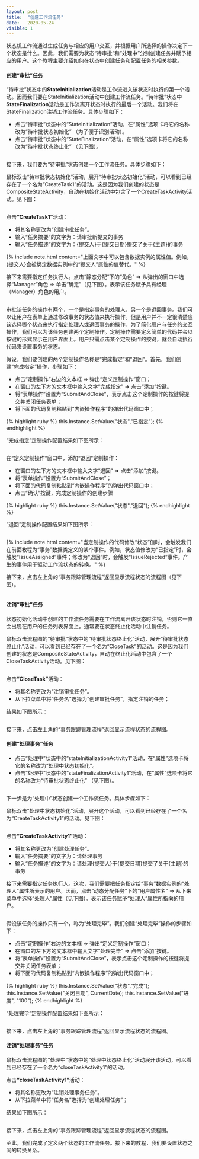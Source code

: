 ```yaml
---
layout: post
title:  "创建工作流任务"
date:   2020-05-24
visible: 1
---
```


状态机工作流通过生成任务与相应的用户交互，并根据用户所选择的操作决定下一个状态是什么。因此，我们需要为状态“待审批”和“处理中”分别创建任务并赋予相应的用户。这个教程主要介绍如何在状态中创建任务和配置任务的相关参数。

#### 创建“审批”任务

“待审批”状态中的<strong>StateInitialization</strong>活动是工作流进入该状态时执行的第一个活动。因而我们要在StateInitialization活动中创建工作流任务。“待审批”状态中<strong>StateFinalization</strong>活动是工作流离开状态时执行的最后一个活动。我们将在StateFinalization注销工作流任务。具体步骤如下：

* 点击“待审批”状态中的“StateInitialization”活动，在“属性”选项卡将它的名称改为“待审批状态初始化” （为了便于识别活动）。
* 点击“待审批”状态中的“StateFinalization”活动，在“属性”选项卡将它的名称改为“待审批状态终止化” （见下图）。

<img src="{{'/assets/img/2018-3-24-修改状态初始化和终止化.png' | prepend: site.baseurl }}" alt="">

接下来，我们要为“待审批”状态创建一个工作流任务。具体步骤如下：

鼠标双击“待审批状态初始化”活动，展开“待审批状态初始化”活动，可以看到已经存在了一个名为“CreateTask1”的活动。这是因为我们创建的状态是CompositeStateActivity，自动在初始化活动中包含了一个CreateTaskActivity活动。见下图：

<img src="{{'/assets/img/2018-3-24-展开待审批状态初始化.png' | prepend: site.baseurl }}" alt="">

点击<strong>“CreateTask1”</strong>活动：

* 将其名称更改为“创建审批任务”。
* 输入“任务摘要”的文字为：请审批新提交的事务
* 输入“任务描述”的文字为：{提交人}于{提交日期}提交了关于{主题}的事务 

{% include note.html content="上面文字中可以包含数据实例的属性值。例如，{提交人}会被绑定数据实例中的“提交人”属性的值替代。" %}

接下来需要指定任务执行人。点击“静态分配”下的“角色” => 从弹出的窗口中选择“Manager”角色 => 单击“确定”（见下图）。表示该任务赋予具有经理（Manager）角色的用户。

<img src="{{'/assets/img/2018-3-24-指定待审批状态任务的角色.png' | prepend: site.baseurl }}" alt="">

审批该任务的操作有两个，一个是指定事务的处理人，另一个是退回事务。我们可以让用户在表单上通过修改事务的状态值来执行操作。但是用户并不一定很清楚应该选择哪个状态来执行指定处理人或退回事务的操作。为了简化用户与任务的交互操作，我们可以为该任务创建两个定制操作。定制操作需要定义简单的代码并会以按键的形式显示在用户界面上。用户只需点击某个定制操作的按键，就会自动执行代码来设置事务的状态。

假设，我们要创建的两个定制操作名称是“完成指定”和“退回”。首先，我们创建“完成指定”操作，步骤如下：

* 点击“定制操作”右边的文本框 => 弹出“定义定制操作”窗口；
* 在窗口的左下方的文本框中输入文字“完成指定” => 点击“添加”按键。
* 将“表单操作”设置为“SubmitAndClose”，表示点击这个定制操作的按键将提交并关闭任务表单；
* 将下面的代码复制粘贴到“内嵌操作程序”的弹出代码窗口中；

{% highlight ruby %}
this.Instance.SetValue("状态","已指定");
{% endhighlight %}

“完成指定”定制操作配置结果如下图所示：

<img src="{{'/assets/img/2018-3-24-创建完成指定定制操作.png' | prepend: site.baseurl }}" alt="">

在“定义定制操作”窗口中，添加“退回”定制操作：

* 在窗口的左下方的文本框中输入文字“退回” => 点击“添加”按键。
* 将“表单操作”设置为“SubmitAndClose”；
* 将下面的代码复制粘贴到“内嵌操作程序”的弹出代码窗口中；
* 点击“确认”按键，完成定制操作的创建步骤

{% highlight ruby %}
this.Instance.SetValue("状态","退回");
{% endhighlight %}

“退回”定制操作配置结果如下图所示：

<img src="{{'/assets/img/2018-3-24-创建退回定制操作.png' | prepend: site.baseurl }}" alt="">

{% include note.html content="当定制操作的代码修改“状态”值时，会触发我们在前面教程为“事务”数据类定义的某个事件。例如，状态值修改为“已指定”时，会触发“IssueAssigned”事件；修改为“退回”时，会触发“IssueRejected”事件。产生的事件用于驱动工作流状态的转换。" %}

接下来，点击左上角的“事务跟踪管理流程”返回显示流程状态的流程图（见下图）。

<img src="{{'/assets/img/2018-3-24-返回全局流程图.png' | prepend: site.baseurl }}" alt="">

#### 注销“审批”任务

状态初始化活动中创建的工作流任务需要在工作流离开该状态时注销，否则它一直会出现在用户的任务列表界面上。通常要在状态终止化活动中注销任务。

鼠标双击流程图的“待审批”状态中的“待审批状态终止化”活动，展开“待审批状态终止化”活动，可以看到已经存在了一个名为“CloseTask”的活动。这是因为我们创建的状态是CompositeStateActivity，自动在终止化活动中包含了一个CloseTaskActivity活动。见下图：

<img src="{{'/assets/img/2018-3-24-展开待审批状态终止化.png' | prepend: site.baseurl }}" alt="">

点击<strong>“CloseTask”</strong>活动：

* 将其名称更改为“注销审批任务”。
* 从下拉菜单中将“任务名”选择为“创建审批任务”，指定注销的任务；

结果如下图所示：

<img src="{{'/assets/img/2018-3-24-配置注销审批任务.png' | prepend: site.baseurl }}" alt="">

接下来，点击左上角的“事务跟踪管理流程”返回显示流程状态的流程图。

#### 创建“处理事务”任务

* 点击“处理中”状态中的“stateInitializationActivity1”活动，在“属性”选项卡将它的名称改为“处理中状态初始化”。
* 点击“处理中”状态中的“stateFinalizationActivity1”活动，在“属性”选项卡将它的名称改为“待审批状态终止化” （见下图）。

<img src="{{'/assets/img/2018-3-24-修改处理中初始化和终止化.png' | prepend: site.baseurl }}" alt="">

下一步是为“处理中”状态创建一个工作流任务。具体步骤如下：

鼠标双击“处理中状态初始化”活动，展开这个活动，可以看到已经存在了一个名为“CreateTaskActivity1”的活动。见下图：

<img src="{{'/assets/img/2018-3-24-展开处理中状态初始化.png' | prepend: site.baseurl }}" alt="">

点击<strong>“CreateTaskActivity1”</strong>活动：

* 将其名称更改为“创建处理任务”。
* 输入“任务摘要”的文字为：请处理事务
* 输入“任务描述”的文字为：请处理{提交人}于{提交日期}提交了关于{主题}的事务 

接下来需要指定任务执行人。这次，我们需要把任务指定给“事务”数据实例的“处理人”属性所表示的用户。因而，点击“动态分配任务”下的“用户属性名” => 从下来菜单中选择“处理人”属性（见下图）。表示该任务赋予“处理人”属性所指向的用户。

<img src="{{'/assets/img/2018-3-24-指定处理中状态任务的用户.png' | prepend: site.baseurl }}" alt="">

假设该任务的操作只有一个，称为“处理完毕”。我们创建“处理完毕”操作的步骤如下：

* 点击“定制操作”右边的文本框 => 弹出“定义定制操作”窗口；
* 在窗口的左下方的文本框中输入文字“处理完毕” => 点击“添加”按键。
* 将“表单操作”设置为“SubmitAndClose”，表示点击这个定制操作的按键将提交并关闭任务表单；
* 将下面的代码复制粘贴到“内嵌操作程序”的弹出代码窗口中；

{% highlight ruby %}
this.Instance.SetValue("状态","完成");
this.Instance.SetValue("关闭日期", CurrentDate);
this.Instance.SetValue("进度", "100");
{% endhighlight %}

“处理完毕”定制操作配置结果如下图所示：

<img src="{{'/assets/img/2018-3-24-创建处理完毕定制操作.png' | prepend: site.baseurl }}" alt="">

接下来，点击左上角的“事务跟踪管理流程”返回显示流程状态的流程图。

#### 注销“处理事务”任务

鼠标双击流程图的“处理中”状态中的“处理中状态终止化”活动展开该活动，可以看到已经存在了一个名为“closeTaskActivity1”的活动。

点击<strong>“closeTaskActivity1”</strong>活动：

* 将其名称更改为“注销处理事务任务”。
* 从下拉菜单中将“任务名”选择为“创建处理任务”；

结果如下图所示：

<img src="{{'/assets/img/2018-3-24-配置注销处理事务任务.png' | prepend: site.baseurl }}" alt="">

接下来，点击左上角的“事务跟踪管理流程”返回显示流程状态的流程图。

至此，我们完成了定义两个状态的工作流任务。接下来的教程，我们要设置状态之间的转换关系。

